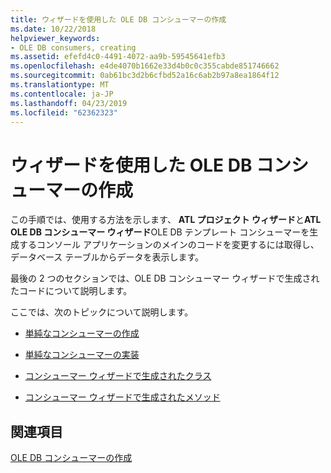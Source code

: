 ```yaml
---
title: ウィザードを使用した OLE DB コンシューマーの作成
ms.date: 10/22/2018
helpviewer_keywords:
- OLE DB consumers, creating
ms.assetid: efefd4c0-4491-4072-aa9b-59545641efb3
ms.openlocfilehash: e4de4070b1662e33d4b0c0c355cabde851746662
ms.sourcegitcommit: 0ab61bc3d2b6cfbd52a16c6ab2b97a8ea1864f12
ms.translationtype: MT
ms.contentlocale: ja-JP
ms.lasthandoff: 04/23/2019
ms.locfileid: "62362323"
---
```

# <a name="creating-an-ole-db-consumer-using-a-wizard"></a>ウィザードを使用した OLE DB コンシューマーの作成

この手順では、使用する方法を示します、 **ATL プロジェクト ウィザード**と**ATL OLE DB コンシューマー ウィザード**OLE DB テンプレート コンシューマーを生成するコンソール アプリケーションのメインのコードを変更するには取得し、データベース テーブルからデータを表示します。

最後の 2 つのセクションでは、OLE DB コンシューマー ウィザードで生成されたコードについて説明します。

ここでは、次のトピックについて説明します。

- [単純なコンシューマーの作成](../../data/oledb/creating-a-simple-consumer.md)

- [単純なコンシューマーの実装](../../data/oledb/implementing-a-simple-consumer.md)

- [コンシューマー ウィザードで生成されたクラス](../../data/oledb/consumer-wizard-generated-classes.md)

- [コンシューマー ウィザードで生成されたメソッド](../../data/oledb/consumer-wizard-generated-methods.md)

## <a name="see-also"></a>関連項目

[OLE DB コンシューマーの作成](../../data/oledb/creating-an-ole-db-consumer.md)

